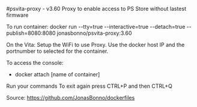 #psvita-proxy - v3.60
Proxy to enable access to PS Store without lastest firmware

To run container: docker run --tty=true --interactive=true --detach=true --publish=8080:8080 jonasbonno/psvita-proxy:3.60

On the Vita: Setup the WiFi to use Proxy. Use the docker host IP and the portnumber to selected for the container.

To access the console: 
- docker attach [name of container]

Run your commands
To exit again press CTRL+P and then CTRL+Q

Source: https://github.com/JonasBonno/dockerfiles
